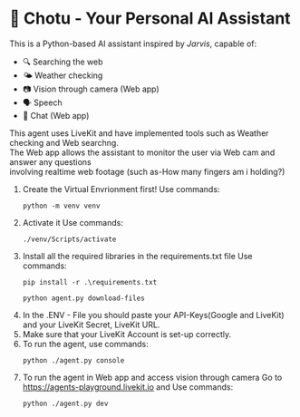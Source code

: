 # 🧠 Chotu - Your Personal AI Assistant

This is a Python-based AI assistant inspired by *Jarvis*, capable of:

- 🔍 Searching the web  
- 🌤️ Weather checking
- 📷 Vision through camera (Web app)
- 🗣️ Speech
- 📝 Chat (Web app)

This agent uses LiveKit and have implemented tools such as Weather checking and Web searchng.\
The Web app allows the assistant to monitor the user via Web cam and answer any questions \
involving realtime web footage (such as-How many fingers am i holding?)

1. Create the Virtual Envrionment first!
   Use commands:
   <pre><code>python -m venv venv</code></pre>
2. Activate it
   Use commands:
   <pre><code>./venv/Scripts/activate</code></pre>
3. Install all the required libraries in the requirements.txt file
   Use commands:
   <pre><code>pip install -r .\requirements.txt</code></pre>
   <pre><code>python agent.py download-files</code></pre>
4. In the .ENV - File you should paste your API-Keys(Google and LiveKit) and your LiveKit Secret, LiveKit URL.
5. Make sure that your LiveKit Account is set-up correctly. 
6. To run the agent, use commands:
   <pre><code>python ./agent.py console</code></pre>
7. To run the agent in Web app and access vision through camera
   Go to https://agents-playground.livekit.io and
   Use commands:
   <pre><code>python ./agent.py dev</code></pre>
